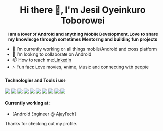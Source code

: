 

<!--
**wise4rmgod/wise4rmgod** is a ✨ _special_ ✨ repository because its `README.md` (this file) appears on your GitHub profile. -->
<h1 align="center">Hi there 👋, I'm Jesil Oyeinkuro Toborowei</h1>

<p align="center"><b>I am a lover of Android and anything Mobile Development. Love to share my knowledge through sometimes Mentoring and building fun projects </b></p>

- 🔭 I’m currently working on all things mobile/Android and cross platform
- 👯 I’m looking to collaborate on Android
- 📫 How to reach me:[LinkedIn](https://www.linkedin.com/in/jesil-toborowei/)
- ⚡ Fun fact: Love movies, Anime, Music and connecting with people

#### Technologies and Tools i use

<p>
<img src="https://img.shields.io/badge/Jetpack%20Compose%20-%25BE61.svg?&style=for-the-badge&logo=Jetpack Compose"/>
<img src="https://img.shields.io/badge/kotlin-%230095D5.svg?&style=for-the-badge&logo=kotlin&logoColor=white"/>
<img src="https://img.shields.io/badge/java-%23ED8B00.svg?&style=for-the-badge&logo=java&logoColor=white"/>
<img src="https://img.shields.io/badge/git%20-%23F05033.svg?&style=for-the-badge&logo=git&logoColor=white"/>
<img src="https://img.shields.io/badge/github%20-%23121011.svg?&style=for-the-badge&logo=github&logoColor=white"/>
<img src="https://img.shields.io/badge/firebase%20-%23039BE5.svg?&style=for-the-badge&logo=firebase"/>
<img src ="https://img.shields.io/badge/sqlite-%2307405e.svg?&style=for-the-badge&logo=sqlite&logoColor=white"/>
<img src ="https://img.shields.io/badge/android-%2307405e.svg?&style=for-the-badge&logo=android&logoColor=white"/>
<img src="https://img.shields.io/badge/github%20actions%20-%232671E5.svg?&style=for-the-badge&logo=github%20actions&logoColor=white"/>
<img src="https://img.shields.io/badge/figma%20-%23F24E1E.svg?&style=for-the-badge&logo=figma&logoColor=white"/>
</p>

#### Currently working at:

- [Android Engineer @ AjayTech]

Thanks for checking out my profile.
